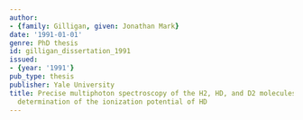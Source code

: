 ```yaml
---
author:
- {family: Gilligan, given: Jonathan Mark}
date: '1991-01-01'
genre: PhD thesis
id: gilligan_dissertation_1991
issued:
- {year: '1991'}
pub_type: thesis
publisher: Yale University
title: Precise multiphoton spectroscopy of the H2, HD, and D2 molecules and a new
  determination of the ionization potential of HD
---
```

